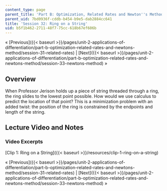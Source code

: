 ```yaml
---
content_type: page
parent_title: 'Part B: Optimization, Related Rates and Newton''s Method'
parent_uid: 7bd0936f-cddb-b454-b9e5-dab2884cc641
title: 'Session 32: Ring on a String'
uid: b5f1b462-2711-48f7-75cc-618b67ef606b
---
```


« [Previous]({{< baseurl >}}/pages/unit-2-applications-of-differentiation/part-b-optimization-related-rates-and-newtons-method/session-31-related-rates) | [Next]({{< baseurl >}}/pages/unit-2-applications-of-differentiation/part-b-optimization-related-rates-and-newtons-method/session-33-newtons-method) »

Overview
--------

When Professor Jerison holds up a piece of string threaded through a ring, the ring slides to the lowest point possible. How would we use calculus to predict the location of that point? This is a minimization problem with an added twist: the position of the ring is constrained by the endpoints and length of the string.

Lecture Video and Notes
-----------------------

### Video Excerpts

[Clip 1: Ring on a String]({{< baseurl >}}/resources/clip-1-ring-on-a-string)

« [Previous]({{< baseurl >}}/pages/unit-2-applications-of-differentiation/part-b-optimization-related-rates-and-newtons-method/session-31-related-rates) | [Next]({{< baseurl >}}/pages/unit-2-applications-of-differentiation/part-b-optimization-related-rates-and-newtons-method/session-33-newtons-method) »